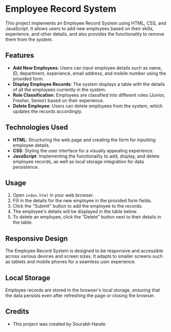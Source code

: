 # Employee Record System

This project implements an Employee Record System using HTML, CSS, and JavaScript. It allows users to add new employees based on their skills, experience, and other details, and also provides the functionality to remove them from the system.


## Features

- **Add New Employees**: Users can input employee details such as name, ID, department, experience, email address, and mobile number using the provided form.
- **Display Employee Records**: The system displays a table with the details of all the employees currently in the system.
- **Role Classification**: Employees are classified into different roles (Junior, Fresher, Senior) based on their experience.
- **Delete Employee**: Users can delete employees from the system, which updates the records accordingly.

## Technologies Used

- **HTML**: Structuring the web page and creating the form for inputting employee details.
- **CSS**: Styling the user interface for a visually appealing experience.
- **JavaScript**: Implementing the functionality to add, display, and delete employee records, as well as local storage integration for data persistence.

## Usage

1. Open `index.html` in your web browser.
2. Fill in the details for the new employee in the provided form fields.
3. Click the "Submit" button to add the employee to the records.
4. The employee's details will be displayed in the table below.
5. To delete an employee, click the "Delete" button next to their details in the table.

## Responsive Design

The Employee Record System is designed to be responsive and accessible across various devices and screen sizes. It adapts to smaller screens such as tablets and mobile phones for a seamless user experience.

## Local Storage

Employee records are stored in the browser's local storage, ensuring that the data persists even after refreshing the page or closing the browser.

## Credits

- This project was created by Sourabh Harale.
